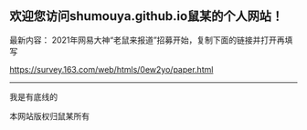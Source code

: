 欢迎您访问shumouya.github.io鼠某的个人网站！
---------------------

最新内容：
2021年网易大神“老鼠来报道”招募开始，复制下面的链接并打开再填写

https://survey.163.com/web/htmls/0ew2yo/paper.html

----------------------

我是有底线的
 
本网站版权归鼠某所有
